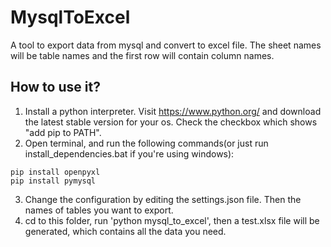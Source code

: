 # MysqlToExcel
A tool to export data from mysql and convert to excel file. The sheet names will be table names and the first row will contain column names.

## How to use it?
1. Install a python interpreter. Visit https://www.python.org/ and download the latest stable version for your os. Check the checkbox which shows "add pip to PATH".
2. Open terminal, and run the following commands(or just run install_dependencies.bat if you're using windows):
  ```
  pip install openpyxl
  pip install pymysql
  ```
3. Change the configuration by editing the settings.json file. Then the names of tables you want to export. 
4. cd to this folder, run 'python mysql_to_excel', then a test.xlsx file will be generated, which contains all the data you need. 

